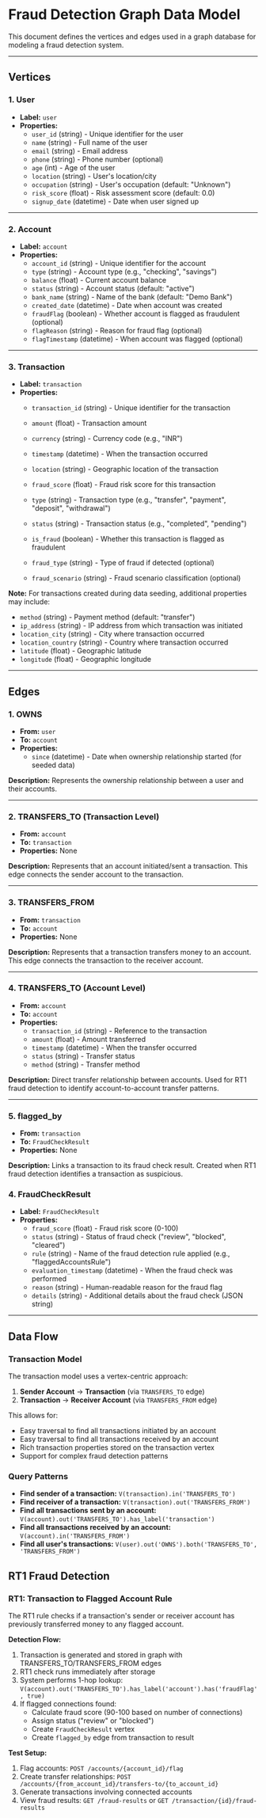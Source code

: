 # Fraud Detection Graph Data Model

This document defines the vertices and edges used in a graph database for modeling a fraud detection system.

---

## Vertices

### 1. User
- **Label:** `user`
- **Properties:**
  - `user_id` (string) - Unique identifier for the user
  - `name` (string) - Full name of the user
  - `email` (string) - Email address
  - `phone` (string) - Phone number (optional)
  - `age` (int) - Age of the user
  - `location` (string) - User's location/city
  - `occupation` (string) - User's occupation (default: "Unknown")
  - `risk_score` (float) - Risk assessment score (default: 0.0)
  - `signup_date` (datetime) - Date when user signed up

---

### 2. Account
- **Label:** `account`
- **Properties:**
  - `account_id` (string) - Unique identifier for the account
  - `type` (string) - Account type (e.g., "checking", "savings")
  - `balance` (float) - Current account balance
  - `status` (string) - Account status (default: "active")
  - `bank_name` (string) - Name of the bank (default: "Demo Bank")
  - `created_date` (datetime) - Date when account was created
  - `fraudFlag` (boolean) - Whether account is flagged as fraudulent (optional)
  - `flagReason` (string) - Reason for fraud flag (optional)
  - `flagTimestamp` (datetime) - When account was flagged (optional)

---

### 3. Transaction
- **Label:** `transaction`
- **Properties:**
  - `transaction_id` (string) - Unique identifier for the transaction
  - `amount` (float) - Transaction amount
  - `currency` (string) - Currency code (e.g., "INR")
  - `timestamp` (datetime) - When the transaction occurred
  - `location` (string) - Geographic location of the transaction
  - `fraud_score` (float) - Fraud risk score for this transaction
  - `type` (string) - Transaction type (e.g., "transfer", "payment", "deposit", "withdrawal")
  
  - `status` (string) - Transaction status (e.g., "completed", "pending")
  - `is_fraud` (boolean) - Whether this transaction is flagged as fraudulent
  - `fraud_type` (string) - Type of fraud if detected (optional)
  - `fraud_scenario` (string) - Fraud scenario classification (optional)

**Note:** For transactions created during data seeding, additional properties may include:
  - `method` (string) - Payment method (default: "transfer")
  - `ip_address` (string) - IP address from which transaction was initiated
  - `location_city` (string) - City where transaction occurred
  - `location_country` (string) - Country where transaction occurred
  - `latitude` (float) - Geographic latitude
  - `longitude` (float) - Geographic longitude

---

## Edges

### 1. OWNS
- **From:** `user`
- **To:** `account`
- **Properties:**
  - `since` (datetime) - Date when ownership relationship started (for seeded data)

**Description:** Represents the ownership relationship between a user and their accounts.

---

### 2. TRANSFERS_TO (Transaction Level)
- **From:** `account`
- **To:** `transaction`
- **Properties:** None

**Description:** Represents that an account initiated/sent a transaction. This edge connects the sender account to the transaction.

---

### 3. TRANSFERS_FROM
- **From:** `transaction`
- **To:** `account`
- **Properties:** None

**Description:** Represents that a transaction transfers money to an account. This edge connects the transaction to the receiver account.

---

### 4. TRANSFERS_TO (Account Level)
- **From:** `account`
- **To:** `account`
- **Properties:**
  - `transaction_id` (string) - Reference to the transaction
  - `amount` (float) - Amount transferred
  - `timestamp` (datetime) - When the transfer occurred
  - `status` (string) - Transfer status
  - `method` (string) - Transfer method

**Description:** Direct transfer relationship between accounts. Used for RT1 fraud detection to identify account-to-account transfer patterns.

---

### 5. flagged_by
- **From:** `transaction`
- **To:** `FraudCheckResult`
- **Properties:** None

**Description:** Links a transaction to its fraud check result. Created when RT1 fraud detection identifies a transaction as suspicious.

### 4. FraudCheckResult
- **Label:** `FraudCheckResult`
- **Properties:**
  - `fraud_score` (float) - Fraud risk score (0-100)
  - `status` (string) - Status of fraud check ("review", "blocked", "cleared")
  - `rule` (string) - Name of the fraud detection rule applied (e.g., "flaggedAccountsRule")
  - `evaluation_timestamp` (datetime) - When the fraud check was performed
  - `reason` (string) - Human-readable reason for the fraud flag
  - `details` (string) - Additional details about the fraud check (JSON string)

---

## Data Flow

### Transaction Model
The transaction model uses a vertex-centric approach:

1. **Sender Account** → **Transaction** (via `TRANSFERS_TO` edge)
2. **Transaction** → **Receiver Account** (via `TRANSFERS_FROM` edge)

This allows for:
- Easy traversal to find all transactions initiated by an account
- Easy traversal to find all transactions received by an account
- Rich transaction properties stored on the transaction vertex
- Support for complex fraud detection patterns

### Query Patterns
- **Find sender of a transaction:** `V(transaction).in('TRANSFERS_TO')`
- **Find receiver of a transaction:** `V(transaction).out('TRANSFERS_FROM')`
- **Find all transactions sent by an account:** `V(account).out('TRANSFERS_TO').has_label('transaction')`
- **Find all transactions received by an account:** `V(account).in('TRANSFERS_FROM')`
- **Find all user's transactions:** `V(user).out('OWNS').both('TRANSFERS_TO', 'TRANSFERS_FROM')`

## RT1 Fraud Detection

### RT1: Transaction to Flagged Account Rule

The RT1 rule checks if a transaction's sender or receiver account has previously transferred money to any flagged account.

**Detection Flow:**
1. Transaction is generated and stored in graph with TRANSFERS_TO/TRANSFERS_FROM edges
2. RT1 check runs immediately after storage
3. System performs 1-hop lookup: `V(account).out('TRANSFERS_TO').has_label('account').has('fraudFlag', true)`
4. If flagged connections found:
   - Calculate fraud score (90-100 based on number of connections)
   - Assign status ("review" or "blocked")
   - Create `FraudCheckResult` vertex
   - Create `flagged_by` edge from transaction to result

**Test Setup:**
1. Flag accounts: `POST /accounts/{account_id}/flag`
2. Create transfer relationships: `POST /accounts/{from_account_id}/transfers-to/{to_account_id}`
3. Generate transactions involving connected accounts
4. View fraud results: `GET /fraud-results` or `GET /transaction/{id}/fraud-results`


